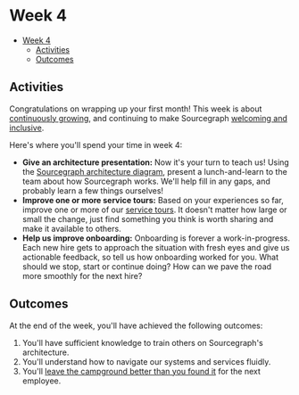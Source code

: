 # Week 4

- [Week 4](#week-4)
  - [Activities](#activities)
  - [Outcomes](#outcomes)

## Activities

Congratulations on wrapping up your first month! This week is about [continuously growing](../../../company/values.md#continuously-grow), and continuing to make Sourcegraph [welcoming and inclusive](../../../company/values.md#be-welcoming-and-inclusive).

Here's where you'll spend your time in week 4:

- **Give an architecture presentation:** Now it's your turn to teach us! Using the [Sourcegraph architecture diagram](https://docs.sourcegraph.com/dev/background-information/architecture), present a lunch-and-learn to the team about how Sourcegraph works. We'll help fill in any gaps, and probably learn a few things ourselves!
- **Improve one or more service tours:** Based on your experiences so far, improve one or more of our [service tours](index.md#service-tours). It doesn't matter how large or small the change, just find something you think is worth sharing and make it available to others.
- **Help us improve onboarding:** Onboarding is forever a work-in-progress. Each new hire gets to approach the situation with fresh eyes and give us actionable feedback, so tell us how onboarding worked for you. What should we stop, start or continue doing? How can we pave the road more smoothly for the next hire?

## Outcomes

At the end of the week, you'll have achieved the following outcomes:

1. You'll have sufficient knowledge to train others on Sourcegraph's architecture.
2. You'll understand how to navigate our systems and services fluidly.
3. You'll [leave the campground better than you found it](https://deviq.com/principles/boy-scout-rule) for the next employee.

